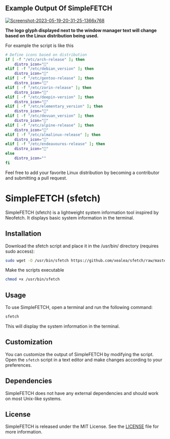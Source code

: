 ## Example Output Of SimpleFETCH

<a href="https://imgbb.com/"><img src="https://i.ibb.co/pKgSXPG/Screenshot-2023-05-19-20-31-25-1366x768.png" alt="Screenshot-2023-05-19-20-31-25-1366x768" border="0" /></a>

**The logo glyph displayed next to the window manager text will change based on the Linux distribution being used.**

For example the script is like this
```bash
# Define icons based on distribution
if [ -f "/etc/arch-release" ]; then
    distro_icon=""
elif [ -f "/etc/debian_version" ]; then
    distro_icon=""
elif [ -f "/etc/gentoo-release" ]; then
    distro_icon=""
elif [ -f "/etc/zorin-release" ]; then
    distro_icon=""
elif [ -f "/etc/deepin-version" ]; then
    distro_icon=""
elif [ -f "/etc/elementary_version" ]; then
    distro_icon=""
elif [ -f "/etc/devuan_version" ]; then
    distro_icon=""
elif [ -f "/etc/alpine-release" ]; then
    distro_icon=""
elif [ -f "/etc/almalinux-release" ]; then
    distro_icon=""
elif [ -f "/etc/endeavouros-release" ]; then
    distro_icon=""
else
    distro_icon=""
fi
```
Feel free to add your favorite Linux distribution by becoming a contributor and submitting a pull request.

# SimpleFETCH (sfetch)
SimpleFETCH (sfetch) is a lightweight system information tool inspired by Neofetch. It displays basic system information in the terminal.

## Installation
Download the sfetch script and place it in the /usr/bin/ directory (requires sudo access):
```bash
sudo wget -O /usr/bin/sfetch https://github.com/xealea/sfetch/raw/master/sfetch
```
Make the scripts executable
```bash
chmod +x /usr/bin/sfetch
```

## Usage
To use SimpleFETCH, open a terminal and run the following command:
```bash
sfetch
```
This will display the system information in the terminal.

## Customization
You can customize the output of SimpleFETCH by modifying the script. Open the `sfetch` script in a text editor and make changes according to your preferences.

## Dependencies
SimpleFETCH does not have any external dependencies and should work on most Unix-like systems.

## License
SimpleFETCH is released under the MIT License. See the [LICENSE](LICENSE) file for more information.
